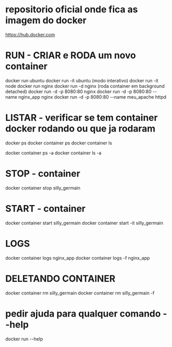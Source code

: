 # repositorio oficial onde fica as imagem do docker
https://hub.docker.com


# RUN - CRIAR e RODA um novo container
docker run ubuntu
docker run -it ubuntu (modo interativo)
docker run -it node
docker run nginx
docker run -d nginx (roda container em background detached)
docker run -d -p 8080:80 nginx
docker run -d -p 8080:80  --name nginx_app nginx
docker run -d -p 8080:80 --name meu_apache httpd

# LISTAR - verificar se tem container docker rodando ou que ja rodaram
docker ps
docker container ps
docker container ls

docker container ps -a
docker container ls -a

# STOP - container <id ou nome>
docker container stop silly_germain

# START - container <id ou nome>
docker container start silly_germain
docker container start -it silly_germain

# LOGS 
docker container logs nginx_app
docker container logs -f nginx_app

# DELETANDO CONTAINER
docker container rm silly_germain
docker container rm silly_germain -f

# pedir ajuda para qualquer comando --help
docker run --help